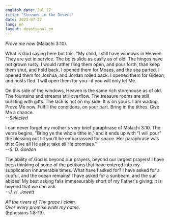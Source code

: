 ```yaml
---
english_date: Jul 27
title: "Streams in the Desert"
date: 2023-07-27
lang: en
layout: devotional_en
---
```





<p><em>Prove me now</em> (Malachi 3:10).

</p>

<p>What is God saying here but this: "My child, I still have windows in Heaven. They are yet in service. The bolts slide as easily as of old. The hinges have not grown rusty. I would rather fling them open, and pour forth, than keep them shut, and hold back. I opened them for Moses, and the sea parted. I opened them for Joshua, and Jordan rolled back. I opened them for Gideon, and hosts fled. I will open them for you--if you will only let Me.

</p>

<p>On this side of the windows, Heaven is the same rich storehouse as of old. The fountains and streams still overflow. The treasure rooms are still bursting with gifts. The lack is not on my side. It is on yours. I am waiting. Prove Me now. Fulfill the conditions, on your part. Bring in the tithes. Give Me a chance.<br/> <em>--Selected</em>

</p>

<p>I can never forget my mother's very brief paraphrase of Malachi 3:10. The verse begins, "Bring ye the whole tithe in," and it ends up with "I will pour" the blessing out till you'll be embarrassed for space. Her paraphrase was this: Give all He asks; take all He promises."<br/> <em>--S. D. Gordon</em>

</p>

<p>The ability of God is beyond our prayers, beyond our largest prayers! I have been thinking of some of the petitions that have entered into my supplication innumerable times. What have I asked for? I have asked for a cupful, and the ocean remains! I have asked for a sunbeam, and the sun abides! My best asking falls immeasurably short of my Father's giving: it is beyond that we can ask.<br/> <em>--J. H. Jowett</em>

</p>

<p><em>All the rivers of Thy grace I claim,</em><br/> <em><em>Over every promise write my name.</em></em><br/> (Ephesians 1:8-19).

</p>

<p></p>